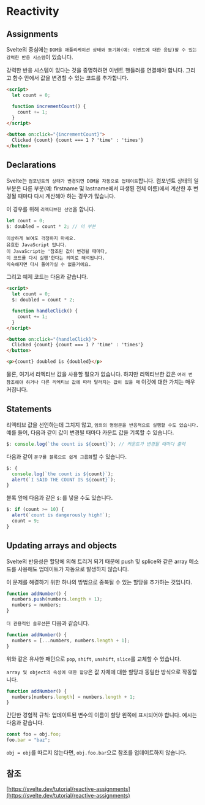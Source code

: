 # Reactivity

## Assignments

Svelte의 중심에는 `DOM을 애플리케이션 상태와 동기화(예: 이벤트에 대한 응답)할 수 있는 강력한 반응 시스템`이 있습니다.

강력한 반응 시스템이 있다는 것을 증명하려면 이벤트 핸들러를 연결해야 합니다. 그리고 함수 안에서 값을 변경할 수 있는 코드를 추가합니다.

```html
<script>
  let count = 0;

  function incrementCount() {
    count += 1;
  }
</script>

<button on:click="{incrementCount}">
  Clicked {count} {count === 1 ? 'time' : 'times'}
</button>
```

## Declarations

Svelte는 `컴포넌트의 상태가 변경되면 DOM을 자동으로 업데이트`합니다. 컴포넌트 상태의 일부분은 다른 부분(예: firstname 및 lastname에서 파생된 전체 이름)에서 계산한 후 변경될 때마다 다시 계산해야 하는 경우가 많습니다.

이 경우를 위해 `리엑티브한 선언`을 합니다.

```js
let count = 0;
$: doubled = count * 2; // 이 부분
```

```
이상하게 보여도 걱정하지 마세요.
유효한 JavaScript 입니다.
이 JavaScript는 '참조된 값이 변경될 때마다,
이 코드를 다시 실행'한다는 의미로 해석됩니다.
익숙해지면 다시 돌아가실 수 없을거에요.
```

그리고 예제 코드는 다음과 같습니다.

```html
<script>
  let count = 0;
  $: doubled = count * 2;

  function handleClick() {
    count += 1;
  }
</script>

<button on:click="{handleClick}">
  Clicked {count} {count === 1 ? 'time' : 'times'}
</button>

<p>{count} doubled is {doubled}</p>
```

물론, 여기서 리엑티브 값을 사용할 필요가 없습니다. 하지만 리엑티브한 값은 `여러 번 참조해야 하거나 다른 리엑티브 값에 따라 달라지는 값이 있을 때` 이것에 대한 가치는 매우 커집니다.

## Statements

리엑티브 값을 선언하는데 그치지 않고, `임의의 명령문을 반응적으로 실행할 수도 있습니다.` 예를 들어, 다음과 같이 값이 변경될 때마다 카운트 값을 기록할 수 있습니다.

```js
$: console.log(`the count is ${count}`); // 카운트가 변경될 때마다 출력
```

다음과 같이 `문구를 블록으로 쉽게 그룹화`할 수 있습니다.

```js
$: {
  console.log(`the count is ${count}`);
  alert(`I SAID THE COUNT IS ${count}`);
}
```

블록 앞에 다음과 같은 `$:`를 넣을 수도 있습니다.

```js
$: if (count >= 10) {
  alert(`count is dangerously high!`);
  count = 9;
}
```

## Updating arrays and objects

Svelte의 반응성은 할당에 의해 트리거 되기 때문에 push 및 splice와 같은 array 메소드를 사용해도 업데이트가 자동으로 발생하지 않습니다.

이 문제를 해결하기 위한 하나의 방법으로 중복될 수 있는 할당을 추가하는 것입니다.

```js
function addNumber() {
  numbers.push(numbers.length + 1);
  numbers = numbers;
}
```

`더 관용적인 솔루션`은 다음과 같습니다.

```js
function addNumber() {
  numbers = [...numbers, numbers.length + 1];
}
```

위와 같은 유사한 패턴으로 `pop`, `shift`, `unshift`, `slice`를 교체할 수 있습니다.

`array 및 object의 속성에 대한 할당`은 값 자체에 대한 할당과 동일한 방식으로 작동합니다.

```js
function addNumber() {
  numbers[numbers.length] = numbers.length + 1;
}
```

간단한 경험적 규칙: 업데이트된 변수의 이름이 할당 왼쪽에 표시되어야 합니다. 예시는 다음과 같습니다.

```js
const foo = obj.foo;
foo.bar = "baz";
```

`obj = obj`를 따르지 않는다면, `obj.foo.bar`으로 참조를 업데이트하지 않습니다.

## 참조

[https://svelte.dev/tutorial/reactive-assignments](https://svelte.dev/tutorial/reactive-assignments)
